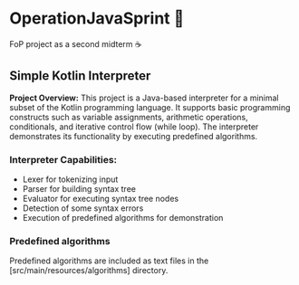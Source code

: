 # OperationJavaSprint 🚀
FoP project as a second midterm ☕

## Simple Kotlin Interpreter
<b>Project Overview:</b>
This project is a Java-based interpreter for a minimal subset of the Kotlin programming language. It supports basic programming constructs such as variable assignments, arithmetic operations, conditionals, and iterative control flow (while loop). The interpreter demonstrates its functionality by executing predefined algorithms.

###  Interpreter Capabilities:

- Lexer for tokenizing input
- Parser for building syntax tree
- Evaluator for executing syntax tree nodes
- Detection of some syntax errors
- Execution of predefined algorithms for demonstration

### Predefined algorithms
Predefined algorithms are included as text files in the [src/main/resources/algorithms] directory.
